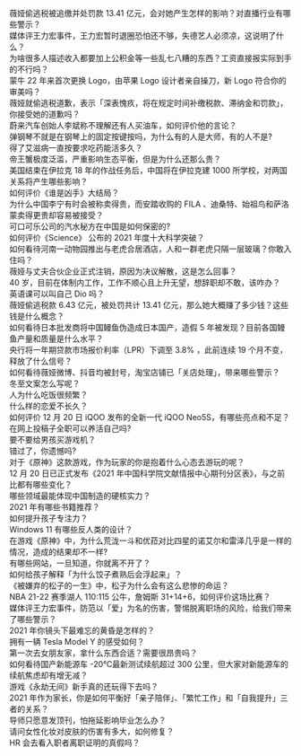 薇娅偷逃税被追缴并处罚款 13.41 亿元，会对她产生怎样的影响？对直播行业有哪些警示？  
媒体评王力宏事件，王力宏暂时退圈恐怕还不够，失德艺人必须凉，这说明了什么？  
为啥很多人描述收入都要加上公积金等一些乱七八糟的东西？工资直接报实际到手的不行吗？  
蒙牛 22 年来首次更换 Logo，由苹果 Logo 设计者亲自操刀，新 Logo 符合你的审美吗？  
薇娅就偷逃税道歉，表示「深表愧疚，将在规定时间补缴税款、滞纳金和罚款」，你接受她的道歉吗？  
蔚来汽车创始人李斌称不理解还有人买油车，如何评价他的言论？  
弹钢琴不就是在钢琴上的固定按键按吗，为什么有的人是大师，有的人不是?  
得了艾滋病一直按要求吃药能活多久？  
帝王蟹极度泛滥，严重影响生态平衡，但是为什么还那么贵？  
美国结束在伊拉克 18 年的作战任务后，中国将在伊拉克建 1000 所学校，对两国关系将产生哪些影响？  
如何评价《谁是凶手》大结局？  
为什么中国李宁有时会被称卖得贵，而安踏收购的 FILA 、迪桑特、始祖鸟和萨洛蒙卖得更贵却容易被接受？  
可口可乐公司的汽水秘方在中国是如何保密的?  
如何评价《Science》 公布的 2021 年度十大科学突破？  
如何看待河南一动物园推出与老虎合居酒店，人和一群老虎只隔一层玻璃？你敢入住吗？  
薇娅与丈夫合伙企业正式注销，原因为决议解散，这是怎么回事？  
40 岁，目前在体制内工作，工作不顺心且上升无望，想辞职却不敢，该咋办？  
英语课可以叫自己 Dio 吗？  
薇娅偷逃税款 6.43 亿元，被处罚共计 13.41 亿元，那么她大概赚了多少钱？这些钱是什么概念？  
如何看待日本批发商将中国鳗鱼伪造成日本国产，造假 5 年被发现？目前各国鳗鱼产量和质量是什么水平？  
央行将一年期贷款市场报价利率（LPR）下调至 3.8% ，此前连续 19 个月不变，释放了什么信号？  
如何看待薇娅微博、抖音均被封号，淘宝店铺已「关店处理」，带来哪些警示？  
冬至文案怎么写呢？  
人为什么吃饭很频繁？  
什么样的恋爱不长久？  
如何评价 12 月 20 日 iQOO 发布的全新一代 iQOO Neo5S，有哪些亮点和不足？  
在网上投稿子全职可以养活自己吗?  
要不要给男孩买游戏机？  
错过了，你遗憾吗?  
对于《原神》这款游戏，作为玩家的你是抱着什么心态去游玩的呢？  
12 月 20 日已正式发布《2021 年中国科学院文献情报中心期刊分区表》，与之前比都有哪些变化？  
哪些领域最能体现中国制造的硬核实力？  
2021 年有哪些书籍推荐？  
如何提升孩子专注力？  
Windows 11 有哪些反人类的设计？  
在游戏《原神》中，为什么荒泷一斗和优菈对比四星的诺艾尔和雷泽几乎是一样的情况，造成的结果却不一样?  
有哪些网站，一旦知道，你就离不开了？  
如何给孩子解释「为什么饺子煮熟后会浮起来」？  
《被嫌弃的松子的一生》中，松子为什么会有这么悲惨的命运？  
NBA 21-22 赛季湖人 110:115 公牛，詹姆斯 31+14+6，如何评价这场比赛？  
媒体评王力宏事件，防范以「爱」为名的伤害，警惕脱离职场的风险，给我们带来了哪些警示？  
2021 年你镜头下最难忘的黄昏是怎样的？  
拥有一辆 Tesla Model Y 的感受如何？  
第一次去女朋友家，拿什么东西合适？需要很昂贵吗？  
如何看待国产新能源车 -20℃最新测试续航超过 300 公里，但大家对新能源车的续航焦虑却有增无减？  
游戏《永劫无间》新手真的还玩得下去吗？  
2021 年作为家长，你是如何平衡好「亲子陪伴」、「繁忙工作」和「自我提升」三者的关系？  
导师只愿意发顶刊，怕拖延影响毕业怎么办？  
请问女性化妆对皮肤的伤害有多大，如何修复？  
HR 会去看入职者离职证明的真假吗？  
